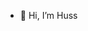 - 👋 Hi, I’m Huss
<!---
- 👀 I’m interested in ...
- 🌱 I’m currently learning 
- 💞️ I’m looking to collaborate on 
- 📫 How to reach me ...

husseinabdeljabbar0503/husseinabdeljabbar0503 is a ✨ special ✨ repository because its `README.md` (this file) appears on your GitHub profile.
You can click the Preview link to take a look at your changes.
--->
